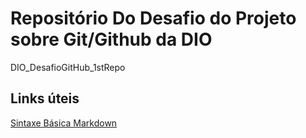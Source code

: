 # Repositório Do Desafio do Projeto sobre Git/Github da DIO
DIO_DesafioGitHub_1stRepo

## Links úteis
[Sintaxe Básica Markdown](https://www.markdownguide.org/basic-syntax/)
